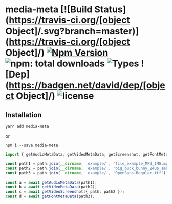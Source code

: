 # media-meta [![Build Status](https://travis-ci.org/[object Object]/.svg?branch=master)](https://travis-ci.org/[object Object]/) [![Npm Version](https://badgen.net/npm/v/media-meta)](https://www.npmjs.com/package/media-meta) ![npm: total downloads](https://badgen.net/npm/dt/media-meta) ![Types](https://badgen.net/npm/types/media-meta) ![Dep](https://badgen.net/david/dep/[object Object]/) ![license](https://badgen.net/npm/license/media-meta)  

## Installation

`yarn add media-meta`  

or  

`npm i --save media-meta`  


```ts
import { getAudioMetaData, getVideoMetaData, getScreenshot, getFontMetaData } from '../src';

const path1 = path.join(__dirname, 'example/', 'file_example_MP3_1MG.mp3');
const path2 = path.join(__dirname, 'example/', 'big_buck_bunny_240p_1mb.mp4');
const path3 = path.join(__dirname, 'example/', 'OpenSans-Regular.ttf');

const a = await getAudioMetaData(path1);
const b = await getVideoMetaData(path2);
const c = await getVideoScreenshot({ path: path2 });
const d = await getFontMetaData(path3);

```
